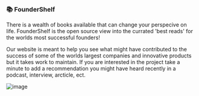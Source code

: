 ### 📚 FounderShelf
There is a wealth of books available that can change your perspecive on life. FounderShelf is the open source view into the currated 'best reads' for the worlds most successful founders! 

Our website is meant to help you see what might have contributed to the success of some of the worlds largest companies and innovative products but it takes work to maintain. If you are interested in the project take a minute to add a recommendation you might have heard recently in a podcast, interview, arcticle, ect.

![image](https://i.ibb.co/mRNJPNt/Screen-Shot-2020-05-04-at-7-01-35-PM.png)
